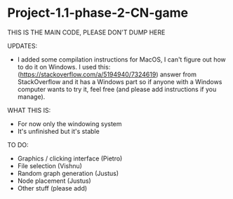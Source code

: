# Project-1.1-phase-2-CN-game

THIS IS THE MAIN CODE, PLEASE DON'T DUMP HERE

UPDATES:

 - I added some compilation instructions for MacOS, I can't figure out how to do it on Windows. I used this:(https://stackoverflow.com/a/5194940/7324619) answer from StackOverflow and it has a Windows part so if anyone with a Windows computer wants to try it, feel free (and please add instructions if you manage).

WHAT THIS IS:

 - For now only the windowing system
 - It's unfinished but it's stable

TO DO:

 - Graphics / clicking interface (Pietro)
 - File selection (Vishnu)
 - Random graph generation (Justus)
 - Node placement (Justus)
 - Other stuff (please add)
